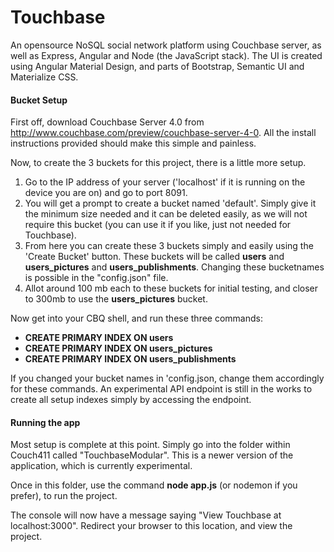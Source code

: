 # Touchbase
An opensource NoSQL social network platform using Couchbase server, as well as Express, Angular and Node (the JavaScript stack). The UI is created using Angular Material Design, and parts of Bootstrap, Semantic UI and Materialize CSS.

#### Bucket Setup
First off, download Couchbase Server 4.0 from http://www.couchbase.com/preview/couchbase-server-4-0.
All the install instructions provided should make this simple and painless.

Now, to create the 3 buckets for this project, there is a little more setup. 
  1. Go to the IP address of your server ('localhost' if it is running on the device you are on) and go to port 8091. 
  2. You will get a prompt to create a bucket named 'default'. Simply give it the minimum size needed and it can be deleted easily, as we will not require this bucket (you can use it if you like, just not needed for Touchbase).  
  3. From here you can create these 3 buckets simply and easily using the 'Create Bucket' button. These buckets will be called **users** and **users_pictures** and **users_publishments**. Changing these bucketnames is possible in the "config.json" file.
  4. Allot around 100 mb each to these buckets for initial testing, and closer to 300mb to use the **users_pictures** bucket.

Now get into your CBQ shell, and run these three commands:
*  **CREATE PRIMARY INDEX ON users**
*  **CREATE PRIMARY INDEX ON users_pictures**
*  **CREATE PRIMARY INDEX ON users_publishments**

If you changed your bucket names in 'config.json, change them accordingly for these commands.
An experimental API endpoint is still in the works to create all setup indexes simply by accessing the endpoint.

#### Running the app
Most setup is complete at this point. Simply go into the folder within Couch411 called "TouchbaseModular".
This is a newer version of the application, which is currently experimental.

Once in this folder, use the command **node app.js** (or nodemon if you prefer), to run the project.

The console will now have a message saying "View Touchbase at localhost:3000".
Redirect your browser to this location, and view the project.
